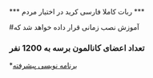 *** ربات کاملا فارسی کرید در اختیار مردم ***

#آموزش نصب زمانی قرار داده خواهد شد که

### تعداد اعضای کانالمون برسه به 1200 نفر

*[برنامه نویسی پیشرفته](telegram.me/Pro_Programing)
